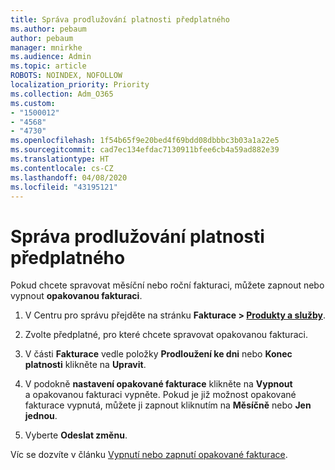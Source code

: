 ```yaml
---
title: Správa prodlužování platnosti předplatného
ms.author: pebaum
author: pebaum
manager: mnirkhe
ms.audience: Admin
ms.topic: article
ROBOTS: NOINDEX, NOFOLLOW
localization_priority: Priority
ms.collection: Adm_O365
ms.custom:
- "1500012"
- "4568"
- "4730"
ms.openlocfilehash: 1f54b65f9e20bed4f69bdd08dbbbc3b03a1a22e5
ms.sourcegitcommit: cad7ec134efdac7130911bfee6cb4a59ad882e39
ms.translationtype: HT
ms.contentlocale: cs-CZ
ms.lasthandoff: 04/08/2020
ms.locfileid: "43195121"
---
```

# <a name="manage-subscription-renewal"></a>Správa prodlužování platnosti předplatného

Pokud chcete spravovat měsíční nebo roční fakturaci, můžete zapnout nebo vypnout **opakovanou fakturaci**.

1. V Centru pro správu přejděte na stránku **Fakturace > [Produkty a služby](https://go.microsoft.com/fwlink/p/?linkid=842054)**.

2. Zvolte předplatné, pro které chcete spravovat opakovanou fakturaci.

3. V části **Fakturace** vedle položky **Prodloužení ke dni** nebo **Konec platnosti** klikněte na **Upravit**.

4. V podokně **nastavení opakované fakturace** klikněte na **Vypnout** a opakovanou fakturaci vypněte. Pokud je již možnost opakované fakturace vypnutá, můžete ji zapnout kliknutím na **Měsíčně** nebo **Jen jednou**.

5. Vyberte **Odeslat změnu**.

Víc se dozvíte v článku [Vypnutí nebo zapnutí opakované fakturace](https://docs.microsoft.com/office365/admin/subscriptions-and-billing/renew-your-subscription#turn-recurring-billing-off-or-on).
